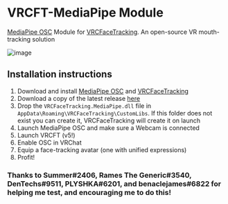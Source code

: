 # VRCFT-MediaPipe Module

[MediaPipe OSC](https://github.com/Codel1417/MediaPipe-OSC) Module for [VRCFaceTracking](https://github.com/benaclejames/VRCFaceTracking). An open-source VR mouth-tracking solution

![image](https://github.com/dfgHiatus/VRCFT-Babble/assets/51272212/90601f30-55a4-48af-a012-9cdb9bc47aa6)

## Installation instructions

1) Download and install [MediaPipe OSC](https://github.com/Codel1417/MediaPipe-OSC) and [VRCFaceTracking](https://github.com/benaclejames/VRCFaceTracking)
1) Download a copy of the latest release [here](https://github.com/Codel1417/VRCFT-MediaPipe/releases/latest)
1) Drop the `VRCFaceTracking.MediaPipe.dll` file in `AppData\Roaming\VRCFaceTracking\CustomLibs`. If this folder does not exist you can create it, VRCFaceTracking will create it on launch
1) Launch MediaPipe OSC and make sure a Webcam is connected
1) Launch VRCFT (v5!)
1) Enable OSC in VRChat
1) Equip a face-tracking avatar (one with unified expressions)
1) Profit!

### Thanks to Summer#2406, Rames The Generic#3540, DenTechs#9511, PLYSHKA#6201, and benaclejames#6822 for helping me test, and encouraging me to do this!

